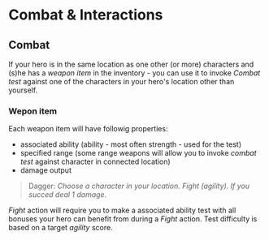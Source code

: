 # Combat & Interactions

## Combat

If your hero is in the same location as one other (or more) characters and (s)he has a *weapon item* in the inventory - you can use it to invoke *Combat test* against one of the characters in your hero's location other than yourself.

### Wepon item

Each weapon item will have followig properties:
- associated ability (ability - most often strength - used for the test)
- specified range (some range weapons will allow you to invoke *combat test* against character in connected location)
- damage output

> Dagger: *Choose a character in your location. Fight (agility). If you succed deal 1 damage.*

*Fight* action will require you to make a associated ability test with all bonuses your hero can benefit from during a *Fight* action. Test difficulty is based on a target *agility* score.